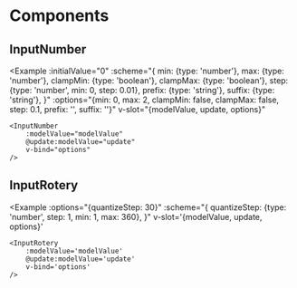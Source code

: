 # Components

## InputNumber

<Example
	:initialValue="0"
	:scheme="{
		min: {type: 'number'},
		max: {type: 'number'},
		clampMin: {type: 'boolean'},
		clampMax: {type: 'boolean'},
		step: {type: 'number', min: 0, step: 0.01},
		prefix: {type: 'string'},
		suffix: {type: 'string'},
	}"
	:options="{min: 0, max: 2, clampMin: false, clampMax: false, step: 0.1, prefix: '', suffix: ''}"
	v-slot="{modelValue, update, options}"
>
	<InputNumber
		:modelValue="modelValue"
		@update:modelValue="update"
		v-bind="options"
	/>
</Example>

## InputRotery

<Example
	:options="{quantizeStep: 30}"
	:scheme="{
		quantizeStep: {type: 'number', step: 1, min: 1, max: 360},
	}"
	v-slot='{modelValue, update, options}'
>
	<InputRotery
		:modelValue='modelValue'
		@update:modelValue='update'
		v-bind='options'
	/>
</Example>
